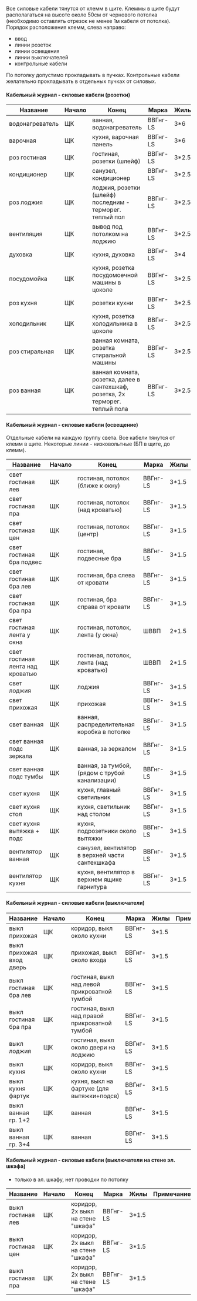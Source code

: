 Все силовые кабели тянутся от клемм в щите.
Клеммы в щите будут располагаться на высоте около 50см от чернового потолка (необходимо оставлять отрезок не менее 1м кабеля от потолка).
Порядок расположения клемм, слева направо: 
* ввод
* линии розеток 
* линии освещения 
* линии выключателей
* контрольные кабели

По потолку допустимо прокладывать в пучках.
Контрольные кабели желательно прокладывать в отдельных пучках от силовых.


#### Кабельный журнал - силовые кабели (розетки)

| Название        | Начало | Конец                                                                          | Марка    | Жилы  | Примечание |
|-----------------|--------|--------------------------------------------------------------------------------|----------|-------|------------|
| водонагреватель | ЩК     | ванная, водонагреватель                                                        | ВВГнг-LS | 3*6   | вывод      |
| варочная        | ЩК     | кухня, варочная панель                                                         | ВВГнг-LS | 3*6   | вывод      |
| роз гостиная    | ЩК     | гостиная, розетки (шлейф)                                                      | ВВГнг-LS | 3*2.5 |            |
| кондиционер     | ЩК     | санузел, кондиционер                                                           | ВВГнг-LS | 3*2.5 | вывод      |
| роз лоджия      | ЩК     | лоджия, розетки (шлейф) последним - терморег. теплый пол                       | ВВГнг-LS | 3*2.5 |            |
| вентиляция      | ЩК     | вывод под потолком на лоджию                                                   | ВВГнг-LS | 3*2.5 | вывод      |
| духовка         | ЩК     | кухня, духовка                                                                 | ВВГнг-LS | 3*4   | вывод      |
| посудомойка     | ЩК     | кухня, розетка посудомоечной машины в цоколе                                   | ВВГнг-LS | 3*2.5 |            |
| роз кухня       | ЩК     | розетки кухни                                                                  | ВВГнг-LS | 3*2.5 |            |
| холодильник     | ЩК     | кухня, розетка холодильника в цоколе                                           | ВВГнг-LS | 3*2.5 |            |
| роз стиральная  | ЩК     | ванная комната, розетка стиральной машины                                      | ВВГнг-LS | 3*2.5 |            |
| роз ванная      | ЩК     | ванная комната, розетка, далее в сантехшкаф, розетка, 2x терморег. теплый пола | ВВГнг-LS | 3*2.5 |            |


#### Кабельный журнал - силовые кабели (освещение)

Отдельные кабели на каждую группу света.
Все кабели тянутся от клемм в щите.
Некоторые линии - низковольтные (БП в щите, до клемм).

| Название                         | Начало | Конец                                           | Марка    | Жилы  |
|----------------------------------|--------|-------------------------------------------------|----------|-------|
| свет гостиная лев                | ЩК     | гостиная, потолок (ближе к окну)                | ВВГнг-LS | 3*1.5 |
| свет гостиная пра                | ЩК     | гостиная, потолок (над кроватью)                | ВВГнг-LS | 3*1.5 |
| свет гостиная цен                | ЩК     | гостиная, потолок (центр)                       | ВВГнг-LS | 3*1.5 |
| свет гостиная бра подвес         | ЩК     | гостиная, подвесные бра                         | ВВГнг-LS | 3*1.5 |
| свет гостиная бра лев            | ЩК     | гостиная, бра слева от кровати                  | ВВГнг-LS | 3*1.5 |
| свет гостиная бра пра            | ЩК     | гостиная, бра справа от кровати                 | ВВГнг-LS | 3*1.5 |
| свет гостиная лента у окна       | ЩК     | гостиная, потолок, лента (у окна)               | ШВВП     | 2*1.5 |
| свет гостиная лента над кроватью | ЩК     | гостиная, потолок, лента (над кроватью)         | ШВВП     | 2*1.5 |
| свет лоджия                      | ЩК     | лоджия                                          | ВВГнг-LS | 3*1.5 |
| свет прихожая                    | ЩК     | прихожая                                        | ВВГнг-LS | 3*1.5 |
| свет ванная                      | ЩК     | ванная, распределительная коробка в потолке     | ВВГнг-LS | 3*1.5 |
| свет ванная подс зеркала         | ЩК     | ванная, за зеркалом                             | ВВГнг-LS | 3*1.5 |
| свет ванная подс тумбы           | ЩК     | ванная, за тумбой, (рядом с трубой канализации) | ВВГнг-LS | 3*1.5 |
| свет кухня                       | ЩК     | кухня, главный светильник                       | ВВГнг-LS | 3*1.5 |
| свет кухня стол                  | ЩК     | кухня, светильник над столом                    | ВВГнг-LS | 3*1.5 |
| свет кухня вытяжка + подс        | ЩК     | кухня, подрозетники около вытяжки               | ВВГнг-LS | 3*1.5 |
| вентилятор ванная                | ЩК     | санузел, вентилятор в верхней части сантехшкафа | ВВГнг-LS | 3*1.5 |
| вентилятор кухня                 | ЩК     | кухня, вентилятор в верхнем ящике гарнитура     | ВВГнг-LS | 3*1.5 |


#### Кабельный журнал - силовые кабели (выключатели)

| Название                  | Начало | Конец                                         | Марка    | Жилы  | Примечание |
|---------------------------|--------|-----------------------------------------------|----------|-------|------------|
| выкл прихожая             | ЩК     | коридор, выкл около кухни                     | ВВГнг-LS | 3*1.5 |            |
| выкл прихожая вход дверь  | ЩК     | прихожая, выкл около входа                    | ВВГнг-LS | 3*1.5 |            |
| выкл гостиная бра лев     | ЩК     | гостиная, выкл над левой прикроватной тумбой  | ВВГнг-LS | 3*1.5 |            |
| выкл гостиная бра пра     | ЩК     | гостиная, выкл над правой прикроватной тумбой | ВВГнг-LS | 3*1.5 |            |
| выкл лоджия               | ЩК     | гостиная, выкл около двери на лоджию          | ВВГнг-LS | 3*1.5 |            |
| выкл кухня                | ЩК     | коридор, выкл около кухни                     | ВВГнг-LS | 3*1.5 |            |
| выкл кухня фартук         | ЩК     | кухня, выкл на фартуке (для вытяжки+подсв)    | ВВГнг-LS | 3*1.5 |            |
| выкл ванная гр. 1+2       | ЩК     | ванная                                        | ВВГнг-LS | 3*1.5 |            |
| выкл ванная гр. 3+4       | ЩК     | ванная                                        | ВВГнг-LS | 3*1.5 |            |


#### Кабельный журнал - силовые кабели (выключатели на стене эл. шкафа)

* только в эл. шкафу, нет проводки по потолку

| Название                  | Начало | Конец                             | Марка    | Жилы  | Примечание |
|---------------------------|--------|-----------------------------------|----------|-------|------------|
| выкл гостиная лев         | ЩК     | коридор, 2x выкл на стене "шкафа" | ВВГнг-LS | 3*1.5 |            |
| выкл гостиная цен         | ЩК     | коридор, 2x выкл на стене "шкафа" | ВВГнг-LS | 3*1.5 |            |
| выкл гостиная пра         | ЩК     | коридор, 2x выкл на стене "шкафа" | ВВГнг-LS | 3*1.5 |            |
